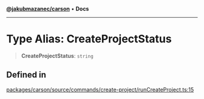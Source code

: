 [**@jakubmazanec/carson**](../README.md) • **Docs**

---

# Type Alias: CreateProjectStatus

> **CreateProjectStatus**: `string`

## Defined in

[packages/carson/source/commands/create-project/runCreateProject.ts:15](https://github.com/jakubmazanec/tools/blob/863f04cbbb9368fd023f0309084819aa9247d808/packages/carson/source/commands/create-project/runCreateProject.ts#L15)
